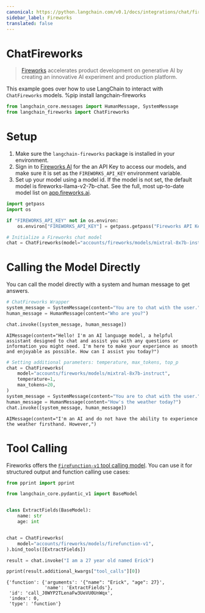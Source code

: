```yaml
---
canonical: https://python.langchain.com/v0.1/docs/integrations/chat/fireworks
sidebar_label: Fireworks
translated: false
---
```


# ChatFireworks

>[Fireworks](https://app.fireworks.ai/) accelerates product development on generative AI by creating an innovative AI experiment and production platform.

This example goes over how to use LangChain to interact with `ChatFireworks` models.
%pip install langchain-fireworks

```python
from langchain_core.messages import HumanMessage, SystemMessage
from langchain_fireworks import ChatFireworks
```

# Setup

1. Make sure the `langchain-fireworks` package is installed in your environment.
2. Sign in to [Fireworks AI](http://fireworks.ai) for the an API Key to access our models, and make sure it is set as the `FIREWORKS_API_KEY` environment variable.
3. Set up your model using a model id. If the model is not set, the default model is fireworks-llama-v2-7b-chat. See the full, most up-to-date model list on [app.fireworks.ai](https://app.fireworks.ai).

```python
import getpass
import os

if "FIREWORKS_API_KEY" not in os.environ:
    os.environ["FIREWORKS_API_KEY"] = getpass.getpass("Fireworks API Key:")

# Initialize a Fireworks chat model
chat = ChatFireworks(model="accounts/fireworks/models/mixtral-8x7b-instruct")
```

# Calling the Model Directly

You can call the model directly with a system and human message to get answers.

```python
# ChatFireworks Wrapper
system_message = SystemMessage(content="You are to chat with the user.")
human_message = HumanMessage(content="Who are you?")

chat.invoke([system_message, human_message])
```

```output
AIMessage(content="Hello! I'm an AI language model, a helpful assistant designed to chat and assist you with any questions or information you might need. I'm here to make your experience as smooth and enjoyable as possible. How can I assist you today?")
```

```python
# Setting additional parameters: temperature, max_tokens, top_p
chat = ChatFireworks(
    model="accounts/fireworks/models/mixtral-8x7b-instruct",
    temperature=1,
    max_tokens=20,
)
system_message = SystemMessage(content="You are to chat with the user.")
human_message = HumanMessage(content="How's the weather today?")
chat.invoke([system_message, human_message])
```

```output
AIMessage(content="I'm an AI and do not have the ability to experience the weather firsthand. However,")
```

# Tool Calling

Fireworks offers the [`FireFunction-v1` tool calling model](https://fireworks.ai/blog/firefunction-v1-gpt-4-level-function-calling). You can use it for structured output and function calling use cases:

```python
from pprint import pprint

from langchain_core.pydantic_v1 import BaseModel


class ExtractFields(BaseModel):
    name: str
    age: int


chat = ChatFireworks(
    model="accounts/fireworks/models/firefunction-v1",
).bind_tools([ExtractFields])

result = chat.invoke("I am a 27 year old named Erick")

pprint(result.additional_kwargs["tool_calls"][0])
```

```output
{'function': {'arguments': '{"name": "Erick", "age": 27}',
              'name': 'ExtractFields'},
 'id': 'call_J0WYP2TLenaFw3UeVU0UnWqx',
 'index': 0,
 'type': 'function'}
```